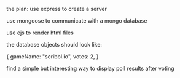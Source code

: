 the plan:
use express to create a server

use mongoose to communicate with a mongo database

use ejs to render html files

the database objects should look like:

{
  gameName: "scribbl.io",
  votes: 2,
}

find a simple but interesting way to display poll results after voting